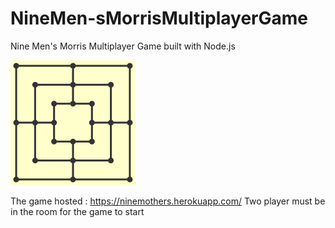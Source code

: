 # NineMen-sMorrisMultiplayerGame
Nine Men's Morris Multiplayer Game built with Node.js

<img src="backend/public/favicon.ico"/>

The game hosted : https://ninemothers.herokuapp.com/
Two player must be in the room for the game to start
